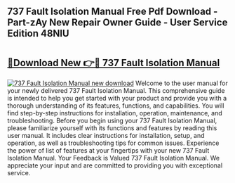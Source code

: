 ## 737 Fault Isolation Manual Free Pdf Download - Part-zAy New Repair Owner Guide - User Service Edition 48NlU

# <h2><a href="http://bc57130.oget.top/?id=737+Fault+Isolation+Manual">🔗Download New 👉🔴 737 Fault Isolation Manual</a></h2>

[![737 Fault Isolation Manual new download](https://i.imgur.com/5g1atiW.png)](http://bc57130.oget.top/?id=737+Fault+Isolation+Manual)
Welcome to the user manual for your newly delivered 737 Fault Isolation Manual. This comprehensive guide is intended to help you get started with your product and provide you with a thorough understanding of its features, functions, and capabilities. You will find step-by-step instructions for installation, operation, maintenance, and troubleshooting. Before you begin using your 737 Fault Isolation Manual, please familiarize yourself with its functions and features by reading this user manual. It includes clear instructions for installation, setup, and operation, as well as troubleshooting tips for common issues. Experience the power of list of features at your fingertips with your new 737 Fault Isolation Manual. Your Feedback is Valued 737 Fault Isolation Manual. We appreciate your input and are committed to providing you with exceptional service.
